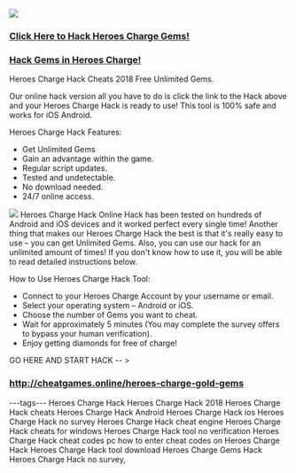 <a href="http://cheatgames.online/heroes-charge-gold-gems"><img src="https://i.imgur.com/JofLywq.gif"></a>
<h3><a href="http://cheatgames.online/heroes-charge-gold-gems">Click Here to Hack Heroes Charge Gems!</a></h3>
<h3><a href="http://cheatgames.online/heroes-charge-gold-gems">Hack Gems in Heroes Charge!</a></h3>
Heroes Charge Hack Cheats 2018 Free Unlimited Gems.

Our online hack version all you have to do is click the link to the Hack above and your Heroes Charge Hack is ready to use! This tool is 100% safe and works for iOS Android.

Heroes Charge Hack Features:
- Get Unlimited Gems
- Gain an advantage within the game.
- Regular script updates.
- Tested and undetectable.
- No download needed.
- 24/7 online access.
<img src="http://www.cheatgames.online/heroes-charge-gold-gems/img/proof.jpg">
Heroes Charge Hack Online Hack has been tested on hundreds of Android and iOS devices and it worked perfect every single time! Another thing that makes our Heroes Charge Hack the best is that it's really easy to use – you can get Unlimited Gems. Also, you can use our hack for an unlimited amount of times! If you don't know how to use it, you will be able to read detailed instructions below.


How to Use Heroes Charge Hack Tool:
- Connect to your Heroes Charge Account by your username or email.
- Select your operating system – Android or iOS.
- Choose the number of Gems you want to cheat.
- Wait for approximately 5 minutes (You may complete the survey offers to bypass your human verification).
- Enjoy getting diamonds for free of charge!

GO HERE AND START HACK -- > <h3><a href="http://cheatgames.online/heroes-charge-gold-gems">http://cheatgames.online/heroes-charge-gold-gems</a></h3>

---tags---
Heroes Charge Hack
Heroes Charge Hack 2018
Heroes Charge Hack cheats
Heroes Charge Hack Android
Heroes Charge Hack ios
Heroes Charge Hack no survey
Heroes Charge Hack cheat engine
Heroes Charge Hack cheats for windows
Heroes Charge Hack tool no verification
Heroes Charge Hack cheat codes pc
how to enter cheat codes on Heroes Charge Hack
Heroes Charge Hack tool download
Heroes Charge Gems Hack
Heroes Charge Hack no survey,
